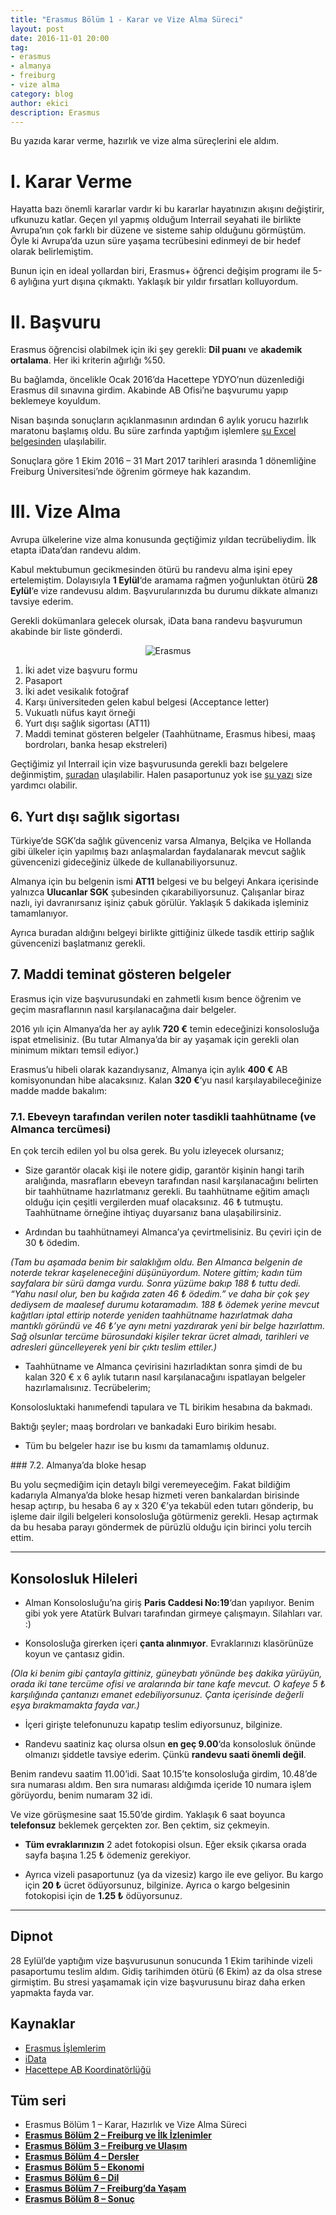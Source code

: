 ```yaml
---
title: "Erasmus Bölüm 1 - Karar ve Vize Alma Süreci"
layout: post
date: 2016-11-01 20:00
tag:
- erasmus
- almanya
- freiburg
- vize alma
category: blog
author: ekici
description: Erasmus
---
```


Bu yazıda karar verme, hazırlık ve vize alma süreçlerini ele aldım.


# I. Karar Verme

Hayatta bazı önemli kararlar vardır ki bu kararlar hayatınızın akışını değiştirir, ufkunuzu katlar. Geçen yıl yapmış olduğum Interrail seyahati ile birlikte Avrupa’nın çok farklı bir düzene ve sisteme sahip olduğunu görmüştüm. Öyle ki Avrupa’da uzun süre yaşama tecrübesini edinmeyi de bir hedef olarak belirlemiştim.

Bunun için en ideal yollardan biri, Erasmus+ öğrenci değişim programı ile 5-6 aylığına yurt dışına çıkmaktı. Yaklaşık bir yıldır fırsatları kolluyordum.


# II. Başvuru
Erasmus öğrencisi olabilmek için iki şey gerekli:
**Dil puanı** ve **akademik ortalama**. Her iki kriterin ağırlığı %50.

Bu bağlamda, öncelikle Ocak 2016’da Hacettepe YDYO’nun düzenlediği Erasmus dil sınavına girdim. Akabinde AB Ofisi’ne başvurumu yapıp beklemeye koyuldum.

Nisan başında sonuçların açıklanmasının ardından 6 aylık yorucu hazırlık maratonu başlamış oldu.  Bu süre zarfında yaptığım işlemlere [şu Excel belgesinden](../assets/images/2016/erasmus/Erasmus_Log.xlsx) ulaşılabilir.

Sonuçlara göre 1 Ekim 2016 – 31 Mart 2017 tarihleri arasında 1 dönemliğine Freiburg Üniversitesi’nde öğrenim görmeye hak kazandım.


# III. Vize Alma
Avrupa ülkelerine vize alma konusunda geçtiğimiz yıldan tecrübeliydim. İlk etapta iData’dan randevu aldım.

Kabul mektubumun gecikmesinden ötürü bu randevu alma işini epey ertelemiştim. Dolayısıyla **1 Eylül**‘de aramama rağmen yoğunluktan ötürü **28 Eylül**‘e vize randevusu aldım. Başvurularınızda bu durumu dikkate almanızı tavsiye ederim.

Gerekli dokümanlara gelecek olursak, iData bana randevu başvurumun akabinde bir liste gönderdi.

<p align="center">
  <img src="../assets/images/2016/erasmus/idata-belgeler.jpg" alt="Erasmus"/>
</p>

1. İki adet vize başvuru formu
2. Pasaport
3. İki adet vesikalık fotoğraf
4. Karşı üniversiteden gelen kabul belgesi (Acceptance letter)
5. Vukuatlı nüfus kayıt örneği
6. Yurt dışı sağlık sigortası (AT11)
7. Maddi teminat gösteren belgeler (Taahhütname, Erasmus hibesi, maaş bordroları, banka hesap ekstreleri)

Geçtiğimiz yıl Interrail için vize başvurusunda gerekli bazı belgelere değinmiştim, [şuradan](http://burakekici.com/schengen-vizesi) ulaşılabilir. Halen pasaportunuz yok ise [şu yazı](http://burakekici.com/pasaport-cikartmak) size yardımcı olabilir.

## 6. Yurt dışı sağlık sigortası
Türkiye’de SGK’da sağlık güvenceniz varsa Almanya, Belçika ve Hollanda gibi ülkeler için yapılmış bazı anlaşmalardan faydalanarak mevcut sağlık güvencenizi gideceğiniz ülkede de kullanabiliyorsunuz.

Almanya için bu belgenin ismi **AT11** belgesi ve bu belgeyi Ankara içerisinde yalnızca **Ulucanlar SGK** şubesinden çıkarabiliyorsunuz. Çalışanlar biraz nazlı, iyi davranırsanız işiniz çabuk görülür. Yaklaşık 5 dakikada işleminiz tamamlanıyor.

Ayrıca buradan aldığını belgeyi birlikte gittiğiniz ülkede tasdik ettirip sağlık güvencenizi başlatmanız gerekli.

## 7. Maddi teminat gösteren belgeler
Erasmus için vize başvurusundaki en zahmetli kısım bence öğrenim ve geçim masraflarının nasıl karşılanacağına dair belgeler.

2016 yılı için Almanya’da her ay aylık **720 €** temin edeceğinizi konsolosluğa ispat etmelisiniz. (Bu tutar Almanya’da bir ay yaşamak için gerekli olan minimum miktarı temsil ediyor.)

Erasmus’u hibeli olarak kazandıysanız, Almanya için aylık **400 €** AB komisyonundan hibe alacaksınız. Kalan **320 €**‘yu nasıl karşılayabileceğinize madde madde bakalım:


### 7.1. Ebeveyn tarafından verilen noter tasdikli taahhütname (ve Almanca tercümesi)

En çok tercih edilen yol bu olsa gerek. Bu yolu izleyecek olursanız;

- Size garantör olacak kişi ile notere gidip, garantör kişinin hangi tarih aralığında, masrafların ebeveyn tarafından nasıl karşılanacağını belirten bir taahhütname hazırlatmanız gerekli. Bu taahhütname eğitim amaçlı olduğu için çeşitli vergilerden muaf olacaksınız. 46 ₺ tutmuştu. Taahhütname örneğine ihtiyaç duyarsanız bana ulaşabilirsiniz.

- Ardından bu taahhütnameyi Almanca’ya çevirtmelisiniz. Bu çeviri için de 30 ₺ ödedim.

*(Tam bu aşamada benim bir salaklığım oldu. Ben Almanca belgenin de noterde tekrar kaşeleneceğini düşünüyordum. Notere gittim; kadın tüm sayfalara bir sürü damga vurdu. Sonra yüzüme bakıp 188 ₺ tuttu dedi. “Yahu nasıl olur, ben bu kağıda zaten 46 ₺ ödedim.” ve daha bir çok şey dediysem de maalesef durumu kotaramadım. 188 ₺ ödemek yerine mevcut kağıtları iptal ettirip noterde yeniden  taahhütname hazırlatmak daha mantıklı göründü ve 46 ₺’ye aynı metni yazdırarak yeni bir belge hazırlattım. Sağ olsunlar tercüme bürosundaki kişiler tekrar ücret almadı, tarihleri ve adresleri güncelleyerek yeni bir çıktı teslim ettiler.)*

- Taahhütname ve Almanca çevirisini hazırladıktan sonra şimdi de bu kalan 320 € x 6 aylık tutarın nasıl karşılanacağını ispatlayan belgeler hazırlamalısınız. Tecrübelerim;

Konsolosluktaki hanımefendi tapulara ve TL birikim hesabına da bakmadı.

Baktığı şeyler; maaş bordroları ve bankadaki Euro birikim hesabı.

- Tüm bu belgeler hazır ise bu kısmı da tamamlamış oldunuz.


### 7.2. Almanya’da bloke hesap

Bu yolu seçmediğim için detaylı bilgi veremeyeceğim. Fakat bildiğim kadarıyla Almanya’da bloke hesap hizmeti veren bankalardan birisinde hesap açtırıp, bu hesaba 6 ay x 320 €’ya tekabül eden tutarı gönderip, bu işleme dair ilgili belgeleri konsolosluğa götürmeniz gerekli. Hesap açtırmak da bu hesaba parayı göndermek de pürüzlü olduğu için birinci yolu tercih ettim.

---

## Konsolosluk Hileleri
- Alman Konsolosluğu’na giriş **Paris Caddesi No:19**‘dan yapılıyor. Benim gibi yok yere Atatürk Bulvarı tarafından girmeye çalışmayın. Silahları var. :)

- Konsolosluğa girerken içeri **çanta alınmıyor**. Evraklarınızı klasörünüze koyun ve çantasız gidin.

*(Ola ki benim gibi çantayla gittiniz, güneybatı yönünde beş dakika yürüyün, orada iki tane tercüme ofisi ve aralarında bir tane kafe mevcut. O kafeye 5 ₺ karşılığında çantanızı emanet edebiliyorsunuz. Çanta içerisinde değerli eşya bırakmamakta fayda var.)*

- İçeri girişte telefonunuzu kapatıp teslim ediyorsunuz, bilginize.

- Randevu saatiniz kaç olursa olsun **en geç 9.00**‘da konsolosluk önünde olmanızı şiddetle tavsiye ederim. Çünkü **randevu saati önemli değil**.

Benim randevu saatim 11.00’idi. Saat 10.15’te konsolosluğa girdim, 10.48’de sıra numarası aldım. Ben sıra numarası aldığımda içeride 10 numara işlem görüyordu, benim numaram 32 idi.

Ve vize görüşmesine saat 15.50’de girdim. Yaklaşık 6 saat boyunca **telefonsuz** beklemek gerçekten zor. Ben çektim, siz çekmeyin.

- **Tüm evraklarınızın** 2 adet fotokopisi olsun. Eğer eksik çıkarsa orada sayfa başına 1.25 ₺ ödemeniz gerekiyor.

- Ayrıca vizeli pasaportunuz (ya da vizesiz) kargo ile eve geliyor. Bu kargo için **20 ₺** ücret ödüyorsunuz, bilginize. Ayrıca o kargo belgesinin fotokopisi için de **1.25 ₺** ödüyorsunuz.

--- 

## Dipnot

28 Eylül’de yaptığım vize başvurusunun sonucunda 1 Ekim tarihinde vizeli pasaportumu teslim aldım. Gidiş tarihimden ötürü (6 Ekim) az da olsa strese girmiştim. Bu stresi yaşamamak için vize başvurusunu biraz daha erken yapmakta fayda var.

## Kaynaklar

- [Erasmus İşlemlerim](http://burakekici.com/wp-content/uploads/2017/01/Erasmus_Log.xlsx)
- [iData](http://idata.com.tr/tr/)
- [Hacettepe AB Koordinatörlüğü](http://www.abofisi.hacettepe.edu.tr/)

## Tüm seri

- Erasmus Bölüm 1 – Karar, Hazırlık ve Vize Alma Süreci
- **[Erasmus Bölüm 2 – Freiburg ve İlk İzlenimler](http://burakekici.com/erasmus-bolum-2)**
- **[Erasmus Bölüm 3 – Freiburg ve Ulaşım](http://burakekici.com/erasmus-bolum-3)**
- **[Erasmus Bölüm 4 – Dersler](http://burakekici.com/erasmus-bolum-4)**
- **[Erasmus Bölüm 5 – Ekonomi](http://burakekici.com/erasmus-bolum-5)**
- **[Erasmus Bölüm 6 – Dil](http://burakekici.com/erasmus-bolum-6)**
- **[Erasmus Bölüm 7 – Freiburg’da Yaşam](http://burakekici.com/erasmus-bolum-7)**
- **[Erasmus Bölüm 8 – Sonuç](http://burakekici.com/erasmus-bolum-8)**
